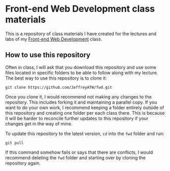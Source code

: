 # Front-end Web Development class materials

This is a repository of class materials I have created for the lectures and labs of my
[Front-end Web Development](https://www.noisebridge.net/wiki/Front-end_Web_Development) class.

## How to use this repository

Often in class, I will ask that you download this repository and use some files located in
specific folders to be able to follow along with my lecture. The best way to use this repository
is to clone it:

```shell
git clone https://github.com/JeffreyATW/fwd.git
```

Once you clone it, I would recommend not making any changes to the repository. This includes
forking it and maintaining a parallel copy. If you want to do your own work, I recommend keeping
a folder entirely outside of this repository and creating one folder per each class there. This
is because it will be harder to reconcile further updates to this repository if your changes get
in the way of mine.

To update this repository to the latest version, `cd` into the `fwd` folder and run:

```shell
git pull
```

If this command somehow fails or says that there are conflicts, I would recommend deleting the
`fwd` folder and starting over by cloning the repository again.

